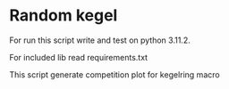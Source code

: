 <h1>Random kegel</h1>
For run this script write and test on python 3.11.2.

For included lib read requirements.txt

This script generate competition plot for kegelring macro